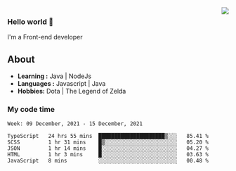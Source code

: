 <img align='right' src="https://github-readme-stats.vercel.app/api?username=jumodada&show_icons=true&theme=vue">

### Hello world 👋

I'm a Front-end developer 
    
## About
-  **Learning :** Java | NodeJs
-  **Languages :** Javascript | Java
-  **Hobbies:** Dota | The Legend of Zelda

### My code time

<!--START_SECTION:waka-->
```text
Week: 09 December, 2021 - 15 December, 2021

TypeScript   24 hrs 55 mins  █████████████████████▒░░░   85.41 % 
SCSS         1 hr 31 mins    █▒░░░░░░░░░░░░░░░░░░░░░░░   05.20 % 
JSON         1 hr 14 mins    █░░░░░░░░░░░░░░░░░░░░░░░░   04.27 % 
HTML         1 hr 3 mins     █░░░░░░░░░░░░░░░░░░░░░░░░   03.63 % 
JavaScript   8 mins          ░░░░░░░░░░░░░░░░░░░░░░░░░   00.48 % 
```
<!--END_SECTION:waka-->
